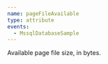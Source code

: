 ```yaml
---
name: pageFileAvailable
type: attribute
events:
  - MssqlDatabaseSample
---
```


Available page file size, in bytes.